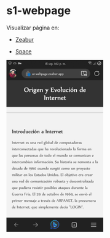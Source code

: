 # s1-webpage

Visualizar página en:

- [Zeabur](https://s1-webpage.zeabur.app)

- [Space](https://s1webpage-1-z3980256.deta.app)

<img src="https://github.com/davld7/s1-webpage/blob/main/screenshot.jpg?raw=true" alt="Screenshot" width="50%" />